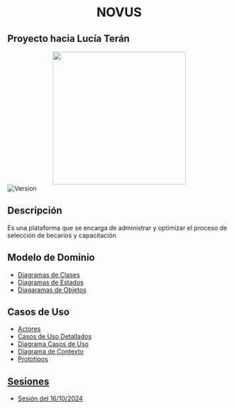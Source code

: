 <div align="center">
<h1>NOVUS</h1>
</div>

## Proyecto hacia Lucía Terán

<div align="center">
  <image width="300" src="./documentos/imagenes/novusdef.jpg" ">
</div>


  <img alt="Version" src="https://img.shields.io/badge/version-1.0.0-blue.svg?cacheSeconds=2592000" />

## Descripción

Es una plataforma que se encarga de administrar y optimizar el proceso de selección de becarios y capacitación

## Modelo de Dominio

  - [Diagramas de Clases]()
  - [Diagramas de Estados]()
  - [Diagaramas de Objetos]()

## Casos de Uso

  - [Actores]()
  - [Casos de Uso Detallados]()
  - [Diagrama Casos de Uso]()
  - [Diagrama de Contexto]()
  - [Prototipos]()

## [Sesiones](documentos/actas/)

  - [Sesión del 16/10/2024](/documentos/actas/16-10-2024/README.md)
